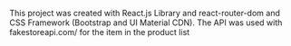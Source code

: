 

This project was created with React.js Library and react-router-dom and CSS Framework (Bootstrap and UI Material CDN).
The API was used with fakestoreapi.com/ for the item in the product list
